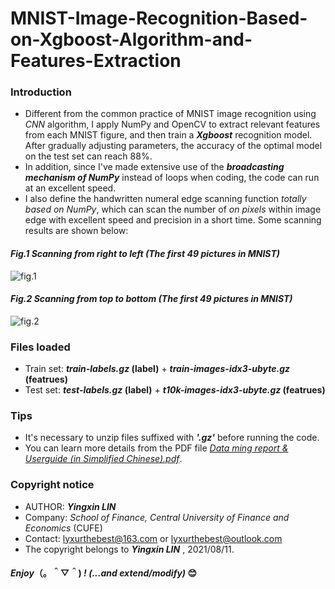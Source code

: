 # MNIST-Image-Recognition-Based-on-Xgboost-Algorithm-and-Features-Extraction
### Introduction
- Different from the common practice of MNIST image recognition using *CNN* algorithm, I apply NumPy and OpenCV to extract relevant features from each MNIST figure, and then train a __*Xgboost*__ recognition model. After gradually adjusting parameters, the accuracy of the optimal model on the test set can reach 88%.
- In addition, since I've made extensive use of the __*broadcasting mechanism of NumPy*__ instead of loops when coding, the code can run at an excellent speed.
- I also define the handwritten numeral edge scanning function *totally based on NumPy*, which can scan the number of *on pixels* within image edge with excellent speed and precision in a short time. Some scanning results are shown below:
#### *Fig.1 Scanning from right to left (The first 49 pictures in MNIST)*
![fig.1](https://github.com/lyx66/MNIST-Image-Recognition-Based-on-Xgboost-Algorithm-and-Features-Extraction/blob/main/Scanning%20from%20left%20to%20right%20(The%20first%2049%20pictures%20in%20MNIST).png?raw=false)
#### *Fig.2 Scanning from top to bottom (The first 49 pictures in MNIST)*
![fig.2](https://github.com/lyx66/MNIST-Image-Recognition-Based-on-Xgboost-Algorithm-and-Features-Extraction/blob/main/Scanning%20from%20top%20to%20bottom%20(The%20first%2049%20pictures%20in%20MNIST).png?raw=false)
### Files loaded
- Train set: __*train-labels.gz* (label)__ + __*train-images-idx3-ubyte.gz* (featrues)__
- Test set: __*test-labels.gz* (label)__ + __*t10k-images-idx3-ubyte.gz* (featrues)__
### Tips
- It's necessary to unzip files suffixed with __*'.gz'*__ before running the code.
- You can learn more details from the PDF file [*Data ming report & Userguide (in Simplified Chinese).pdf*](https://github.com/lyx66/MNIST-Image-Recognition-Based-on-Xgboost-algorithm-and-Features-extraction/blob/main/Data%20ming%20report%20%26%20Userguide%20(in%20Simplified%20Chinese).pdf).
### Copyright notice
- AUTHOR: __*Yingxin LIN*__
- Company: *School of Finance, Central University of Finance and Economics* (CUFE)
- Contact: lyxurthebest@163.com or lyxurthebest@outlook.com
- The copyright belongs to __*Yingxin LIN*__ , 2021/08/11.
#### *Enjoy*（。＾▽＾) *! (...and extend/modify)* 😊
